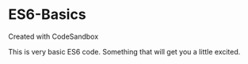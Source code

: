 # ES6-Basics
Created with CodeSandbox

This is very basic ES6 code. Something that will get you a little excited.
